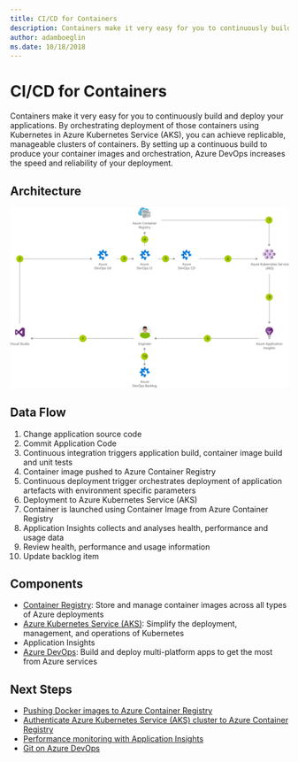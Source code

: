 ```yaml
---
title: CI/CD for Containers 
description: Containers make it very easy for you to continuously build and deploy your applications. By orchestrating deployment of those containers using Kubernetes in Azure Kubernetes Service (AKS), you can achieve replicable, manageable clusters of containers.
author: adamboeglin
ms.date: 10/18/2018
---
```

# CI/CD for Containers 
Containers make it very easy for you to continuously build and deploy your applications. By orchestrating deployment of those containers using Kubernetes in Azure Kubernetes Service (AKS), you can achieve replicable, manageable clusters of containers.
By setting up a continuous build to produce your container images and orchestration, Azure DevOps increases the speed and reliability of your deployment.

## Architecture
<img src="media/cicd-for-containers.svg" alt='architecture diagram' />

## Data Flow
1. Change application source code
1. Commit Application Code
1. Continuous integration triggers application build, container image build and unit tests
1. Container image pushed to Azure Container Registry
1. Continuous deployment trigger orchestrates deployment of application artefacts with environment specific parameters
1. Deployment to Azure Kubernetes Service (AKS)
1. Container is launched using Container Image from Azure Container Registry
1. Application Insights collects and analyses health, performance and usage data
1. Review health, performance and usage information
1. Update backlog item

## Components
* [Container Registry](href="http://azure.microsoft.com/services/container-registry/): Store and manage container images across all types of Azure deployments
* [Azure Kubernetes Service (AKS)](href="http://azure.microsoft.com/services/kubernetes-service/): Simplify the deployment, management, and operations of Kubernetes
* Application Insights
* [Azure DevOps](href="http://azure.microsoft.com/services/devops/): Build and deploy multi-platform apps to get the most from Azure services

## Next Steps
* [Pushing Docker images to Azure Container Registry](https://docs.microsoft.com/azure/container-registry/container-registry-get-started-docker-cli)
* [Authenticate Azure Kubernetes Service (AKS) cluster to Azure Container Registry](https://docs.microsoft.com/azure/container-registry/container-registry-auth-aks)
* [Performance monitoring with Application Insights](https://docs.microsoft.com/azure/application-insights/app-insights-detect-triage-diagnose)
* [Git on Azure DevOps](https://docs.microsoft.com/vsts/git/gitquickstart?tabs=visual-studio)